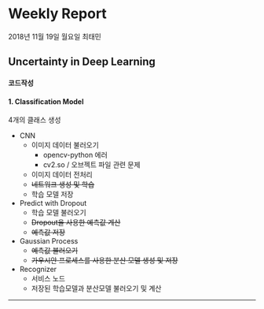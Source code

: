 # Weekly Report

2018년 11월 19일 월요일 최태민

## Uncertainty in Deep Learning

#### 코드작성

#### 1. Classification Model

4개의 클래스 생성

- CNN
  - 이미지 데이터 불러오기
    - opencv-python 에러
    - cv2.so / 오브젝트 파일 관련 문제
  - 이미지 데이터 전처리
  - ~~네트워크 생성 및 학습~~
  - 학습 모델 저장
- Predict with Dropout
  - 학습 모델 불러오기
  - ~~Dropout을 사용한 예측값 계산~~
  - ~~예측값 저장~~
- Gaussian Process
  - ~~예측값 불러오기~~
  - ~~가우시안 프로세스를 사용한 분산 모델 생성 및 저장~~ 
- Recognizer
  - 서비스 노드
  - 저장된 학습모델과 분산모델 불러오기 및 계산

---





